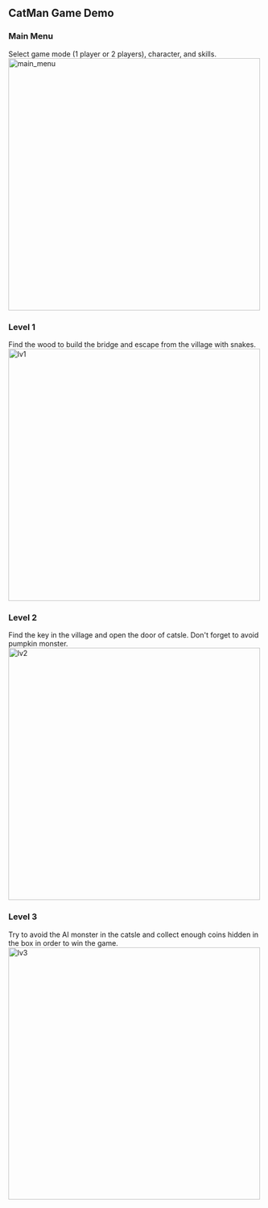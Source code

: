 ## CatMan Game Demo

### Main Menu
Select game mode (1 player or 2 players), character, and skills. <br>
<img src="https://user-images.githubusercontent.com/45025236/132822375-d2e258a4-c1ff-4b2b-b383-24a329d39b41.gif" alt="main_menu" style="width:500px;"/>

### Level 1
Find the wood to build the bridge and escape from the village with snakes.
<img src="https://user-images.githubusercontent.com/45025236/132817356-be8e9fc1-a059-41ca-bbeb-f61967b8f964.gif" alt="lv1" style="width:500px;"/>

### Level 2
Find the key in the village and open the door of catsle. Don't forget to avoid pumpkin monster.
<img src="https://user-images.githubusercontent.com/45025236/132822982-02b0d077-80bf-401e-85ea-51f389c23257.gif" alt="lv2" style="width:500px;"/>

### Level 3
Try to avoid the AI monster in the catsle and collect enough coins hidden in the box in order to win the game.
<img src="https://user-images.githubusercontent.com/45025236/132818846-e0ff8682-246a-4310-b3d9-248d5330ec8a.gif" alt="lv3" style="width:500px;"/>
